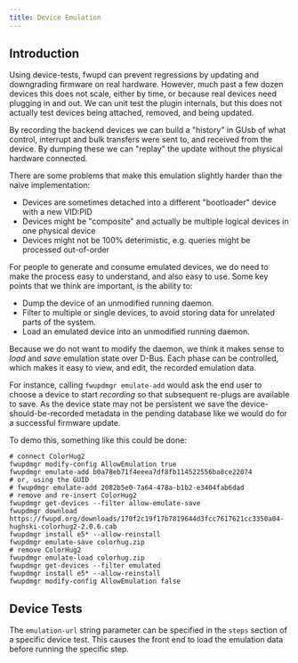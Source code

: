 ```yaml
---
title: Device Emulation
---
```


## Introduction

Using device-tests, fwupd can prevent regressions by updating and downgrading firmware on real
hardware. However, much past a few dozen devices this does not scale, either by time, or because
real devices need plugging in and out. We can unit test the plugin internals, but this does not
actually test devices being attached, removed, and being updated.

By recording the backend devices we can build a "history" in GUsb of what control, interrupt and
bulk transfers were sent to, and received from the device. By dumping these we can "replay" the
update without the physical hardware connected.

There are some problems that make this emulation slightly harder than the naive implementation:

* Devices are sometimes detached into a different "bootloader" device with a new VID:PID
* Devices might be "composite" and actually be multiple logical devices in one physical device
* Devices might not be 100% deterimistic, e.g. queries might be processed out-of-order

For people to generate and consume emulated devices, we do need to make the process easy to
understand, and also easy to use. Some key points that we think are important, is the ability to:

* Dump the device of an unmodified running daemon.
* Filter to multiple or single devices, to avoid storing data for unrelated parts of the system.
* Load an emulated device into an unmodified running daemon.

Because we do not want to modify the daemon, we think it makes sense to *load* and *save* emulation
state over D-Bus. Each phase can be controlled, which makes it easy to view, and edit, the recorded
emulation data.

For instance, calling `fwupdmgr emulate-add` would ask the end user to choose a device to start
*recording* so that subsequent re-plugs are available to save.
As the device state may not be persistent we save the device-should-be-recorded metadata in the
pending database like we would do for a successful firmware update.

To demo this, something like this could be done:

    # connect ColorHug2
    fwupdmgr modify-config AllowEmulation true
    fwupdmgr emulate-add b0a78eb71f4eeea7df8fb114522556ba8ce22074
    # or, using the GUID
    # fwupdmgr emulate-add 2082b5e0-7a64-478a-b1b2-e3404fab6dad
    # remove and re-insert ColorHug2
    fwupdmgr get-devices --filter allow-emulate-save
    fwupdmgr download https://fwupd.org/downloads/170f2c19f17b7819644d3fcc7617621cc3350a04-hughski-colorhug2-2.0.6.cab
    fwupdmgr install e5* --allow-reinstall
    fwupdmgr emulate-save colorhug.zip
    # remove ColorHug2
    fwupdmgr emulate-load colorhug.zip
    fwupdmgr get-devices --filter emulated
    fwupdmgr install e5* --allow-reinstall
    fwupdmgr modify-config AllowEmulation false

## Device Tests

The `emulation-url` string parameter can be specified in the `steps` section of a specific device
test. This causes the front end to load the emulation data before running the specific step.
